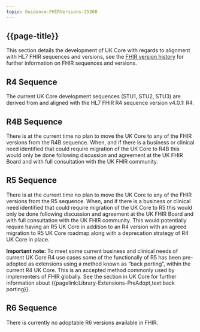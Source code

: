 ```yaml
---
topic: Guidance-FHIRVersions-25268
---
```

## {{page-title}}

This section details the development of UK Core with regards to alignment with HL7 FHIR sequences and versions, see the [FHIR version history](https://hl7.org/fhir/directory.html) for further information on FHIR sequences and versions.

## R4 Sequence 
The current UK Core development sequences (STU1, STU2, STU3) are derived from and aligned with the HL7 FHIR R4 sequence version v4.0.1: R4. 

## R4B Sequence
There is at the current time no plan to move the UK Core to any of the FHIR versions from the R4B sequence. When, and if there is a business or clinical need identified that could require migration of the UK Core to R4B this would only be done following discussion and agreement at the UK FHIR Board and with full consultation with the UK FHIR community.

## R5 Sequence
There is at the current time no plan to move the UK Core to any of the FHIR versions from the R5 sequence. When, and if there is a business or clinical need identified that could require migration of the UK Core to R5 this would only be done following discussion and agreement at the UK FHIR Board and with full consultation with the UK FHIR community. This would potentially require having an R5 UK Core in addition to an R4 version with an agreed migration to R5 UK Core roadmap along with a deprecation strategy of R4 UK Core in place.

**Important note:** To meet some current business and clinical needs of current UK Core R4 use cases some of the functionally of R5 has been pre-adopted as extensions using a method known as “back porting”, within the current R4 UK Core. This is an accepted method commonly used by implementers of FHIR globally. See the section in UK Core for further information about {{pagelink:Library-Extensions-PreAdopt,text:back porting}}. 

## R6 Sequence
There is currently no adoptable R6 versions available in FHIR. 
